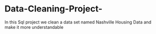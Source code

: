# Data-Cleaning-Project-
In this Sql project we clean a data set named Nashville Housing Data and make it more understandable
